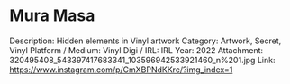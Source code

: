 # Mura Masa

Description: Hidden elements in Vinyl artwork
Category: Artwork, Secret, Vinyl
Platform / Medium: Vinyl
Digi / IRL: IRL
Year: 2022
Attachment: 320495408_543397417683341_103596942533921460_n%201.jpg
Link: https://www.instagram.com/p/CmXBPNdKKrc/?img_index=1